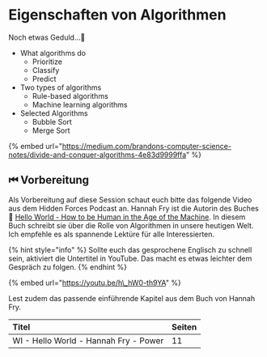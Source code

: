 # Eigenschaften von Algorithmen

Noch etwas Geduld...👷 

* What algorithms do
  * Prioritize
  * Classify
  * Predict
* Two types of algorithms
  * Rule-based algorithms
  * Machine learning algorithms
* Selected Algorithms
  * Bubble Sort
  * Merge Sort

{% embed url="https://medium.com/brandons-computer-science-notes/divide-and-conquer-algorithms-4e83d9999ffa" %}

## ⏮ Vorbereitung

Als Vorbereitung auf diese Session schaut euch bitte das folgende Video aus dem Hidden Forces Podcast an. Hannah Fry ist die Autorin des Buches 📕 [Hello World - How to be Human in the Age of the Machine](https://www.amazon.de/Hello-World-How-Human-Machine/dp/0857525255). In diesem Buch schreibt sie über die Rolle von Algorithmen in unsere heutigen Welt. Ich empfehle es als spannende Lektüre für alle Interessierten.

{% hint style="info" %}
Sollte euch das gesprochene Englisch zu schnell sein, aktiviert die Untertitel in YouTube. Das macht es etwas leichter dem Gespräch zu folgen.
{% endhint %}

{% embed url="https://youtu.be/h\_hW0-th9YA" %}

Lest zudem das passende einführende Kapitel aus dem Buch von Hannah Fry.

| Titel | Seiten |
| :--- | :--- |
| WI - Hello World - Hannah Fry - Power  | 11 |

